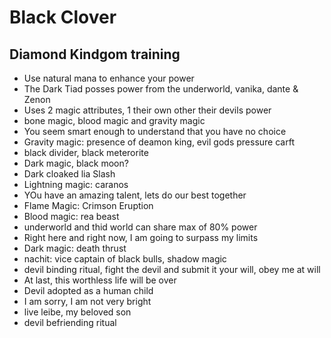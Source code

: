 # Black Clover

## Diamond Kindgom training

- Use natural mana to enhance your power
- The Dark Tiad posses power from the underworld, vanika, dante & Zenon
- Uses 2 magic attributes, 1 their own other their devils power
- bone magic, blood magic and gravity magic
- You seem smart enough to understand that you have no choice
- Gravity magic: presence of deamon king, evil gods pressure carft
- black divider, black meterorite
- Dark magic, black moon?
- Dark cloaked lia Slash
- Lightning magic: caranos
- YOu have an amazing talent, lets do our best together
- Flame Magic: Crimson Eruption
- Blood magic: rea beast
- underworld and thid world can share max of 80% power
- Right here and right now, I am going to surpass my limits
- Dark magic: death thrust
- nachit: vice captain of black bulls, shadow magic
- devil binding ritual, fight the devil and submit it your will, obey me at will
- At last, this worthless life will be over
- Devil adopted as a human child
- I am sorry, I am not very bright
- live leibe, my beloved son
- devil befriending ritual
